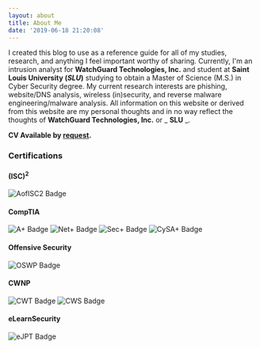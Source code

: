 ```yaml
---
layout: about
title: About Me
date: '2019-06-18 21:20:08'
---
```


I created this blog to use as a reference guide for all of my studies, research, and anything I feel important worthy of sharing. Currently, I'm an intrusion analyst for **WatchGuard Technologies, Inc.** and student at **Saint Louis University (_SLU_)** studying to obtain a Master of Science (M.S.) in Cyber Security degree. My current research interests are phishing, website/DNS analysis, wireless (in)security, and reverse malware engineering/malware analysis. All information on this website or derived from this website are my personal thoughts and in no way reflect the thoughts of **WatchGuard Technologies, Inc.** or _ **SLU** _.

**CV Available by [request](/contact/).**

<!--kg-card-end: markdown--><!--kg-card-begin: markdown-->
### Certifications

#### (ISC)<sup>2</sup>
 ![AofISC2 Badge](/assets/images/certs/isc2_associate.png)
#### CompTIA
 ![A+ Badge](/assets/images/certs/A-.png) ![Net+ Badge](/assets/images/certs/Network-.png) ![Sec+ Badge](/assets/images/certs/Security-.png) ![CySA+ Badge](/assets/images/certs/CySA-.png)
#### Offensive Security
 ![OSWP Badge](/assets/images/certs/OSWP.png)
#### CWNP
 ![CWT Badge](/assets/images/certs/cwt.png) ![CWS Badge](/assets/images/certs/cws.png)
#### eLearnSecurity
 ![eJPT Badge](/assets/images/certs/eJPT.png)<!--kg-card-end: markdown-->
